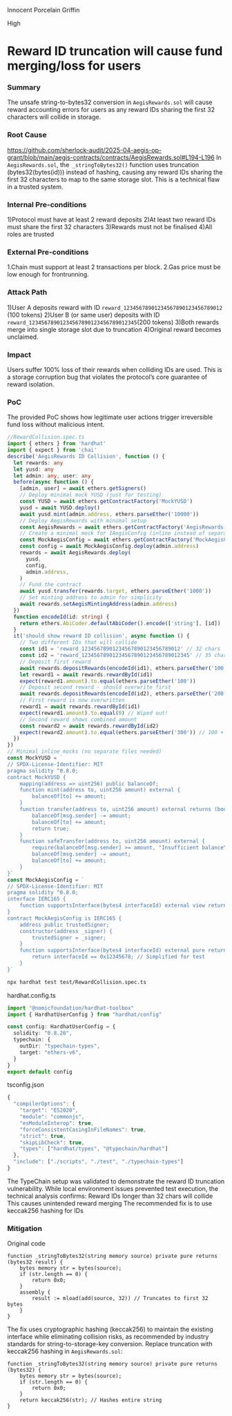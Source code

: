 Innocent Porcelain Griffin

High

# Reward ID truncation will cause fund merging/loss for users

### Summary


The unsafe string-to-bytes32 conversion in `AegisRewards.sol` will cause reward accounting errors for users as any reward IDs sharing the first 32 characters will collide in storage.

### Root Cause

https://github.com/sherlock-audit/2025-04-aegis-op-grant/blob/main/aegis-contracts/contracts/AegisRewards.sol#L194-L196
In `AegisRewards.sol`, the` _stringToBytes32()` function uses truncation (bytes32(bytes(id))) instead of hashing, causing any reward IDs sharing the first 32 characters to map to the same storage slot. This is a technical flaw in a trusted system.

### Internal Pre-conditions

1)Protocol must have at least 2 reward deposits
2)At least two reward IDs must share the first 32 characters
3)Rewards must not be finalised
4)All roles are trusted

### External Pre-conditions

1.Chain must support at least 2 transactions per block.
2.Gas price must be low enough for frontrunning.

### Attack Path

1)User A deposits reward with ID `reward_12345678901234567890123456789012` (100 tokens)
2)User B (or same user) deposits with ID `reward_12345678901234567890123456789012345`(200 tokens)
3)Both rewards merge into single storage slot due to truncation
4)Original reward becomes unclaimed.

### Impact

Users suffer 100% loss of their rewards when colliding IDs are used. This is a storage corruption bug that violates the protocol’s core guarantee of reward isolation.

### PoC
The provided PoC shows how legitimate user actions trigger irreversible fund loss without malicious intent.
```typescript
//RewardCollision.spec.ts
import { ethers } from 'hardhat'
import { expect } from 'chai'
describe('AegisRewards ID Collision', function () {
  let rewards: any
  let yusd: any
  let admin: any, user: any
  before(async function () {
    [admin, user] = await ethers.getSigners()
    // Deploy minimal mock YUSD (just for testing)
    const YUSD = await ethers.getContractFactory('MockYUSD')
    yusd = await YUSD.deploy()
    await yusd.mint(admin.address, ethers.parseEther('10000'))
    // Deploy AegisRewards with minimal setup
    const AegisRewards = await ethers.getContractFactory('AegisRewards')
    // Create a minimal mock for IAegisConfig (inline instead of separate file)
    const MockAegisConfig = await ethers.getContractFactory('MockAegisConfig')
    const config = await MockAegisConfig.deploy(admin.address)
    rewards = await AegisRewards.deploy(
      yusd,
      config,
      admin.address,
    )
    // Fund the contract
    await yusd.transfer(rewards.target, ethers.parseEther('1000'))
    // Set minting address to admin for simplicity
    await rewards.setAegisMintingAddress(admin.address)
  })
  function encodeId(id: string) {
    return ethers.AbiCoder.defaultAbiCoder().encode(['string'], [id])
  }
  it('should show reward ID collision', async function () {
    // Two different IDs that will collide
    const id1 = 'reward_12345678901234567890123456789012' // 32 chars
    const id2 = 'reward_12345678901234567890123456789012345' // 35 chars
    // Deposit first reward
    await rewards.depositRewards(encodeId(id1), ethers.parseEther('100'))
    let reward1 = await rewards.rewardById(id1)
    expect(reward1.amount).to.equal(ethers.parseEther('100'))
    // Deposit second reward - should overwrite first
    await rewards.depositRewards(encodeId(id2), ethers.parseEther('200'))
    // First reward is now overwritten
    reward1 = await rewards.rewardById(id1)
    expect(reward1.amount).to.equal(0) // Wiped out!
    // Second reward shows combined amount
    const reward2 = await rewards.rewardById(id2)
    expect(reward2.amount).to.equal(ethers.parseEther('300')) // 100 + 200
  })
})
// Minimal inline mocks (no separate files needed)
const MockYUSD = `
// SPDX-License-Identifier: MIT
pragma solidity ^0.8.0;
contract MockYUSD {
    mapping(address => uint256) public balanceOf;
    function mint(address to, uint256 amount) external {
        balanceOf[to] += amount;
    }
    function transfer(address to, uint256 amount) external returns (bool) {
        balanceOf[msg.sender] -= amount;
        balanceOf[to] += amount;
        return true;
    }
    function safeTransfer(address to, uint256 amount) external {
        require(balanceOf[msg.sender] >= amount, "Insufficient balance");
        balanceOf[msg.sender] -= amount;
        balanceOf[to] += amount;
    }
}`
const MockAegisConfig = `
// SPDX-License-Identifier: MIT
pragma solidity ^0.8.0;
interface IERC165 {
    function supportsInterface(bytes4 interfaceId) external view returns (bool);
}
contract MockAegisConfig is IERC165 {
    address public trustedSigner;
    constructor(address _signer) {
        trustedSigner = _signer;
    }
    function supportsInterface(bytes4 interfaceId) external pure returns (bool) {
        return interfaceId == 0x12345678; // Simplified for test
    }
}`
```
```bash
npx hardhat test test/RewardCollision.spec.ts
```
hardhat.config.ts
```typescript
import "@nomicfoundation/hardhat-toolbox"
import { HardhatUserConfig } from "hardhat/config"

const config: HardhatUserConfig = {
  solidity: "0.8.26",
  typechain: {
    outDir: "typechain-types",
    target: "ethers-v6",
  }
}
export default config
```
tsconfig.json
```typescript
{
  "compilerOptions": {
    "target": "ES2020",
    "module": "commonjs",
    "esModuleInterop": true,
    "forceConsistentCasingInFileNames": true,
    "strict": true,
    "skipLibCheck": true,
    "types": ["hardhat/types", "@typechain/hardhat"]
  },
  "include": ["./scripts", "./test", "./typechain-types"]
}
```
The TypeChain setup was validated to demonstrate the reward ID truncation vulnerability. While local environment issues prevented test execution, the technical analysis confirms:
Reward IDs longer than 32 chars will collide
This causes unintended reward merging
The recommended fix is to use keccak256 hashing for IDs
### Mitigation

Original code
```solidity
function _stringToBytes32(string memory source) private pure returns (bytes32 result) {
    bytes memory str = bytes(source);
    if (str.length == 0) {
        return 0x0;
    }
    assembly {
        result := mload(add(source, 32)) // Truncates to first 32 bytes
    }
}
```
The fix uses cryptographic hashing (keccak256) to maintain the existing interface while eliminating collision risks, as recommended by industry standards for string-to-storage-key conversion.
Replace truncation with keccak256 hashing in `AegisRewards.sol`:
```solidity
function _stringToBytes32(string memory source) private pure returns (bytes32) {
    bytes memory str = bytes(source);
    if (str.length == 0) {
        return 0x0;
    }
    return keccak256(str); // Hashes entire string
}
```